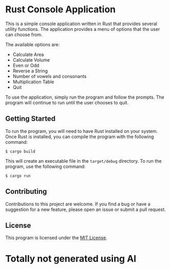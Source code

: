 # Rust Console Application

This is a simple console application written in Rust that provides several utility functions. The application provides a menu of options that the user can choose from.

The available options are:
- Calculate Area
- Calculate Volume
- Even or Odd
- Reverse a String
- Number of vowels and consonants
- Multiplication Table
- Quit

To use the application, simply run the program and follow the prompts. The program will continue to run until the user chooses to quit.

## Getting Started

To run the program, you will need to have Rust installed on your system. Once Rust is installed, you can compile the program with the following command:

```
$ cargo build
```

This will create an executable file in the `target/debug` directory. To run the program, use the following command:

```
$ cargo run
```

## Contributing

Contributions to this project are welcome. If you find a bug or have a suggestion for a new feature, please open an issue or submit a pull request.

## License

This program is licensed under the [MIT License](https://opensource.org/licenses/MIT).

# Totally not generated using AI

